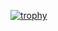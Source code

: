 [![trophy](https://github-profile-trophy.vercel.app/?username=hsirsulw)](https://github.com/ryo-ma/github-profile-trophy)
